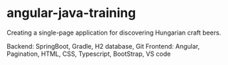 # angular-java-training
Creating a single-page application for discovering Hungarian craft beers.

Backend: SpringBoot, Gradle, H2 database, Git
Frontend: Angular, Pagination, HTML, CSS, Typescript, BootStrap, VS code
